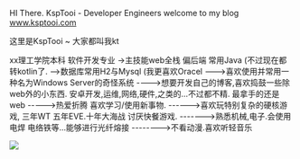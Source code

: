 
HI There.
KspTooi - Developer Engineers
welcome to my blog www.ksptooi.com

这里是KspTooi ~ 大家都叫我kt

xx理工学院本科 软件开发专业
->主技能web全栈 偏后端 常用Java (不过现在都转kotlin了.
-->数据库常用H2与Mysql (我更喜欢Oracel
--->喜欢使用并常用一种名为Windows Server的奇怪系统
---->想要开发自己的博客,喜欢捣鼓一些除web外的小东西. 安卓开发,运维,网络,硬件,之类的...不过都不精. 最拿手的还是web
----->热爱折腾 喜欢学习/使用新事物. 
------>喜欢玩特别复杂的硬核游戏, 三年WT 五年EVE.十年大海战 讨厌快餐游戏.
------->熟悉机械,电子.会使用电焊 电络铁等...能够进行光纤熔接
-------->不看动漫.喜欢听轻音乐





![](https://github-readme-stats.vercel.app/api?username=KspTooi)

<!--
**KspTooi/KspTooi** is a ✨ _special_ ✨ repository because its `README.md` (this file) appears on your GitHub profile.
### Hi there 👋
Here are some ideas to get you started:

- 🔭 I’m currently working on ...
- 🌱 I’m currently learning ...
- 👯 I’m looking to collaborate on ...
- 🤔 I’m looking for help with ...
- 💬 Ask me about ...
- 📫 How to reach me: ...
- 😄 Pronouns: ...
- ⚡ Fun fact: ...
-->
